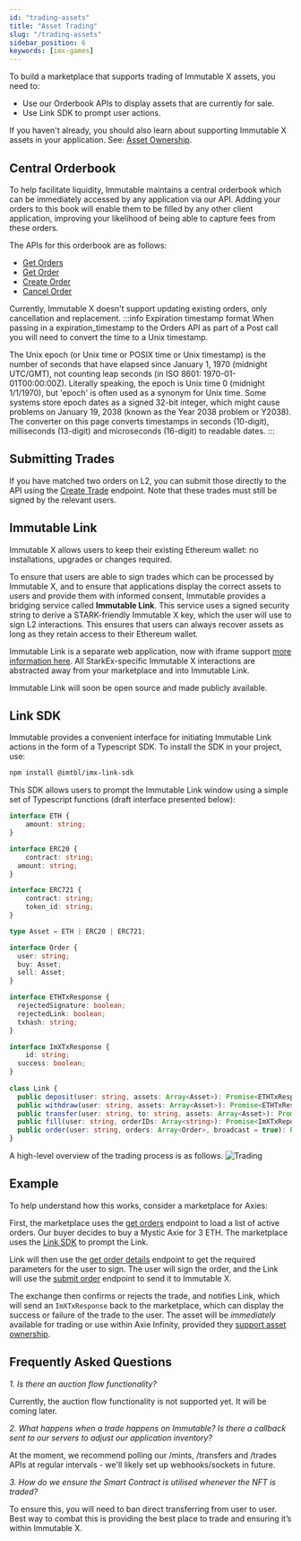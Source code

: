 ```yaml
---
id: "trading-assets"
title: "Asset Trading"
slug: "/trading-assets"
sidebar_position: 6
keywords: [imx-games]
---
```

To build a marketplace that supports trading of Immutable X assets, you need to:
- Use our Orderbook APIs to display assets that are currently for sale.
- Use Link SDK to prompt user actions.

If you haven't already, you should also learn about supporting Immutable X assets in your application. See: [Asset Ownership](./asset-ownership.mdx). 
## Central Orderbook

To help facilitate liquidity, Immutable maintains a central orderbook which can be immediately accessed by any application via our API. Adding your orders to this book will enable them to be filled by any other client application, improving your likelihood of being able to capture fees from these orders.

The APIs for this orderbook are as follows:

- [Get Orders](/reference#/operations/listOrders) 
- [Get Order](/reference#/operations/getOrder) 
- [Create Order](/reference#/operations/createOrder)
- [Cancel Order](/reference#/operations/cancelOrder)

Currently, Immutable X doesn't support updating existing orders, only cancellation and replacement.
:::info Expiration timestamp format
When passing in a expiration_timestamp to the Orders API as part of a Post call you will need to convert the time to a Unix timestamp.

The Unix epoch (or Unix time or POSIX time or Unix timestamp) is the number of seconds that have elapsed since January 1, 1970 (midnight UTC/GMT), not counting leap seconds (in ISO 8601: 1970-01-01T00:00:00Z). Literally speaking, the epoch is Unix time 0 (midnight 1/1/1970), but 'epoch' is often used as a synonym for Unix time. Some systems store epoch dates as a signed 32-bit integer, which might cause problems on January 19, 2038 (known as the Year 2038 problem or Y2038). The converter on this page converts timestamps in seconds (10-digit), milliseconds (13-digit) and microseconds (16-digit) to readable dates.
:::

## Submitting Trades

If you have matched two orders on L2, you can submit those directly to the API using the [Create Trade](/reference#/operations/createTrade) endpoint. Note that these trades must still be signed by the relevant users.

## Immutable Link

Immutable X allows users to keep their existing Ethereum wallet: no installations, upgrades or changes required. 

To ensure that users are able to sign trades which can be processed by Immutable X, and to ensure that applications display the correct assets to users and provide them with informed consent, Immutable provides a bridging service called **Immutable Link**. This service uses a signed security string to derive a STARK-friendly Immutable X key, which the user will use to sign L2 interactions. This ensures that users can always recover assets as long as they retain access to their Ethereum wallet. 

Immutable Link is a separate web application, now with iframe support [more information here](../link-sdk/link-iframe-support.md). All StarkEx-specific Immutable X interactions are abstracted away from your marketplace and into Immutable Link.

Immutable Link will soon be open source and made publicly available.

## Link SDK
Immutable provides a convenient interface for initiating Immutable Link actions in the form of a Typescript SDK. To install the SDK in your project, use:
```bash title="SDK Installation"
npm install @imtbl/imx-link-sdk
```

This SDK allows users to prompt the Immutable Link window using a simple set of Typescript functions (draft interface presented below):
```typescript title="SDK Interface"
interface ETH {
    amount: string; 
}

interface ERC20 {
    contract: string;
  amount: string;
}

interface ERC721 {
    contract: string;
    token_id: string;
}

type Asset = ETH | ERC20 | ERC721;

interface Order {
  user: string;
  buy: Asset;
  sell: Asset;
}

interface ETHTxResponse {
  rejectedSignature: boolean;
  rejectedLink: boolean;
  txhash: string;
}

interface ImXTxResponse {
    id: string; 
  success: boolean;
}
 
class Link {    
  public deposit(user: string, assets: Array<Asset>): Promise<ETHTxResponse>;
  public withdraw(user: string, assets: Array<Asset>): Promise<ETHTxResponse>;
  public transfer(user: string, to: string, assets: Array<Asset>): Promise<ImXTxReponse>;
  public fill(user: string, orderIDs: Array<string>): Promise<ImXTxReponse>;
  public order(user: string, orders: Array<Order>, broadcast = true): Promise<ImXTxReponse>;
}
```

A high-level overview of the trading process is as follows.
![Trading](/img/Trading.png)

## Example

To help understand how this works, consider a marketplace for Axies:

First, the marketplace uses the [get orders](/reference#/operations/listOrders) endpoint to load a list of active orders. Our buyer decides to buy a Mystic Axie for 3 ETH. The marketplace uses the [Link SDK](../link-sdk/index.md) to prompt the Link. 

Link will then use the [get order details](/reference#/operations/getOrder) endpoint to get the required parameters for the user to sign. The user will sign the order, and the Link will use the [submit order](/reference#/operations/createOrder) endpoint to send it to Immutable X. 

The exchange then confirms or rejects the trade, and notifies Link, which will send an `ImXTxResponse` back to the marketplace, which can display the success or failure of the trade to the user. The asset will be *immediately* available for trading or use within Axie Infinity, provided they [support asset ownership](./asset-ownership.mdx).

## Frequently Asked Questions

*1. Is there an auction flow functionality?*

Currently, the auction flow functionality is not supported yet. It will be coming later.

*2. What happens when a trade happens on Immutable? Is there a callback sent to our servers to adjust our application inventory?*

At the moment, we recommend polling our /mints, /transfers and /trades APIs at regular intervals - we'll likely set up webhooks/sockets in future.

*3. How do we ensure the Smart Contract is utilised whenever the NFT is traded?* 

To ensure this, you will need to ban direct transferring from user to user. Best way to combat this is providing the best place to trade and ensuring it’s within Immutable X.
